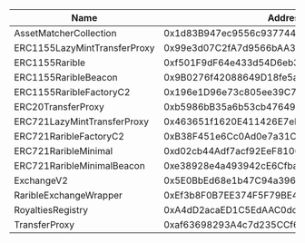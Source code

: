  Name | Address | Url 
 --- | --- | ---
 AssetMatcherCollection | 0x1d83B947ec9556c937744f42616146Fc214E5Ba1 | https://explorer.zksync.io/address/0x1d83B947ec9556c937744f42616146Fc214E5Ba1 
 ERC1155LazyMintTransferProxy | 0x99e3d07C2fA7d9566bAA34e84B9DD5b8fB98961a | https://explorer.zksync.io/address/0x99e3d07C2fA7d9566bAA34e84B9DD5b8fB98961a 
 ERC1155Rarible | 0xf501F9dF64e433d54D6eb33513244aEb5288FFE8 | https://explorer.zksync.io/address/0xf501F9dF64e433d54D6eb33513244aEb5288FFE8 
 ERC1155RaribleBeacon | 0x9B0276f42088649D18fe5a4D87f8EEa984ACcd77 | https://explorer.zksync.io/address/0x9B0276f42088649D18fe5a4D87f8EEa984ACcd77 
 ERC1155RaribleFactoryC2 | 0x196e1D96e73c805ee39C766435A81fb235510939 | https://explorer.zksync.io/address/0x196e1D96e73c805ee39C766435A81fb235510939 
 ERC20TransferProxy | 0xb5986bB35a6b53cb4764951Ad83cA12fa5a51C64 | https://explorer.zksync.io/address/0xb5986bB35a6b53cb4764951Ad83cA12fa5a51C64 
 ERC721LazyMintTransferProxy | 0x463651f1620E411426E7eB70c3D2029106F2B6E0 | https://explorer.zksync.io/address/0x463651f1620E411426E7eB70c3D2029106F2B6E0 
 ERC721RaribleFactoryC2 | 0xB38F451e6Cc0Ad0e7a31C6Ec5648177Ba248eE9B | https://explorer.zksync.io/address/0xB38F451e6Cc0Ad0e7a31C6Ec5648177Ba248eE9B 
 ERC721RaribleMinimal | 0xd02cb44Adf7acf92EeF81067Ac276b453011EF40 | https://explorer.zksync.io/address/0xd02cb44Adf7acf92EeF81067Ac276b453011EF40 
 ERC721RaribleMinimalBeacon | 0xe38928e4a493942cE6CfbaC82110B5C1d477eb43 | https://explorer.zksync.io/address/0xe38928e4a493942cE6CfbaC82110B5C1d477eb43 
 ExchangeV2 | 0x5E0BbEd68e1b47C94a396226D8AC10DDe242e77c | https://explorer.zksync.io/address/0x5E0BbEd68e1b47C94a396226D8AC10DDe242e77c 
 RaribleExchangeWrapper | 0xEf3b8F0B7EE374F5F79BE4D43E8cbB4A7952f274 | https://explorer.zksync.io/address/0xEf3b8F0B7EE374F5F79BE4D43E8cbB4A7952f274 
 RoyaltiesRegistry | 0xA4dD2acaED1C5EdAAC0dc3eC4E77A27C0a390c5B | https://explorer.zksync.io/address/0xA4dD2acaED1C5EdAAC0dc3eC4E77A27C0a390c5B 
 TransferProxy | 0xaf63698293A4c7d235CCf6F809C348D641C0bd62 | https://explorer.zksync.io/address/0xaf63698293A4c7d235CCf6F809C348D641C0bd62 
